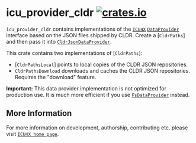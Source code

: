 # icu_provider_cldr [![crates.io](http://meritbadge.herokuapp.com/icu_provider_cldr)](https://crates.io/crates/icu_provider_cldr)

`icu_provider_cldr` contains implementations of the [`ICU4X`] [`DataProvider`] interface
based on the JSON files shipped by CLDR. Create a [`CldrPaths`] and then pass it into
[`CldrJsonDataProvider`].

This crate contains two implementations of [`CldrPaths`]:

- [`CldrPathsLocal`] points to local copies of the CLDR JSON repositories.
- `CldrPathsDownload` downloads and caches the CLDR JSON repositories. Requires the
  "download" feature.

**Important:** This data provider implementation is not optimized for production use.
It is much more efficient if you use [`FsDataProvider`] instead.

[`ICU4X`]: ../icu/index.html
[`DataProvider`]: icu_provider::prelude::DataProvider
[`FsDataProvider`]: ../icu_provider_fs/struct.FsDataProvider.html
[`CldrJsonDataProvider`]: transform::CldrJsonDataProvider

## More Information

For more information on development, authorship, contributing etc. please visit [`ICU4X home page`](https://github.com/unicode-org/icu4x).
